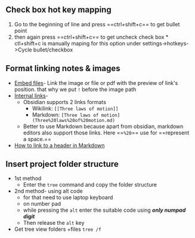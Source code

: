 ## Check box hot key mapping

1. Go to the beginning of line and press ==ctrl+shift+c== to get bullet point
2. then again press ==ctrl+shift+c== to get uncheck check box \* ctl+shift+c is manually maping for this option under settings->hotkeys->Cycle bullet/checkbox
## Format linking notes & images
- [Embed files](https://help.obsidian.md/Linking+notes+and+files/Embed+files)- Link the image or file or pdf with the preview of link's position. that why we put `!` before the image path
- [Internal links](https://help.obsidian.md/Linking+notes+and+files/Internal+links)-
	- Obsidian supports 2 links formats
		- Wikilink: `[[Three laws of motion]]`
		- Markdown: `[Three laws of motion](Three%20laws%20of%20motion.md)`
	- Better to use Markdown because apart from obsidian, markdown editors also support those links. Here ==`%20`== use for ==represent a space.==
- [How to link to a header in Markdown](https://blog.markdowntools.com/posts/how-to-link-to-a-header-in-markdown#:~:text=In%20Markdown%2C%20you%20can%20create,the%20text%20of%20the%20heading.&text=To%20link%20to%20a%20header%2C%20you%20need%20to%20use%20the,id%E2%80%9D%20attribute%20of%20the%20heading.)

## Insert project folder structure
- 1st method
	- Enter the `tree` command and copy the folder structure
- 2nd method- using alt code
	- for that need to use laptop keyboard
	- on number pad
	- while pressing the `alt` enter the suitable code using ***only numpad digit***
	- Then release the `alt` key
- Get tree view folders +files `tree /f`
